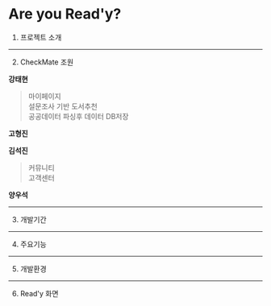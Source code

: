 # Are you Read'y?
1. 프로젝트 소개
---
2. CheckMate 조원

**강태현**
> 마이페이지  
> 설문조사 기반 도서추천  
> 공공데이터 파싱후 데이터 DB저장  

**고형진**

**김석진**
> 커뮤니티<br>
> 고객센터

**양우석**

---
3. 개발기간
---
4. 주요기능
---
5. 개발환경
---
6. Read'y 화면
